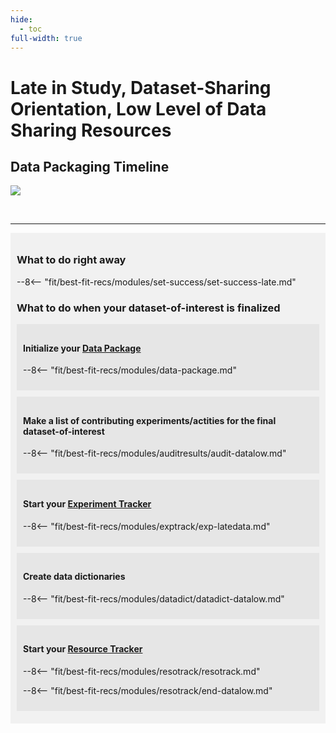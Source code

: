 ```yaml
---
hide:
  - toc
full-width: true
---
```


# Late in Study, Dataset-Sharing Orientation, Low Level of Data Sharing Resources

## Data Packaging Timeline

  ![](assets/late-data-low.drawio)

<br>


---

<div markdown="1" style="background-color:rgba(0, 0, 0, 0.0470588); text-align:left; vertical-align: top; padding:10px 10px;">

### What to do **right away**

--8<-- "fit/best-fit-recs/modules/set-success/set-success-late.md"

### What to do **when your dataset-of-interest is finalized**

<div markdown="1" style="background-color:rgba(0, 0, 0, 0.0470588); text-align:left; vertical-align: top; padding:10px 10px; margin-bottom: 10px;">

#### Initialize your [Data Package](../../terms/index.md#data-package)  

--8<-- "fit/best-fit-recs/modules/data-package.md"

</div>

<div markdown="1" style="background-color:rgba(0, 0, 0, 0.0470588); text-align:left; vertical-align: top; padding:10px 10px; margin-bottom: 10px;">

#### Make a list of contributing experiments/actities for the final dataset-of-interest

--8<-- "fit/best-fit-recs/modules/auditresults/audit-datalow.md"

</div>

<div markdown="1" style="background-color:rgba(0, 0, 0, 0.0470588); text-align:left; vertical-align: top; padding:10px 10px; margin-bottom: 10px;">

#### Start your [Experiment Tracker](../../terms/index.md#experiment-tracker) 

--8<-- "fit/best-fit-recs/modules/exptrack/exp-latedata.md"

</div>

<div markdown="1" style="background-color:rgba(0, 0, 0, 0.0470588); text-align:left; vertical-align: top; padding:10px 10px; margin-bottom: 10px;">

#### Create data dictionaries

--8<-- "fit/best-fit-recs/modules/datadict/datadict-datalow.md"

</div>

<div markdown="1" style="background-color:rgba(0, 0, 0, 0.0470588); text-align:left; vertical-align: top; padding:10px 10px; margin-bottom: 10px;">

#### Start your [Resource Tracker](../../terms/index.md#resource-tracker)

--8<-- "fit/best-fit-recs/modules/resotrack/resotrack.md"

--8<-- "fit/best-fit-recs/modules/resotrack/end-datalow.md"

</div>
</div>